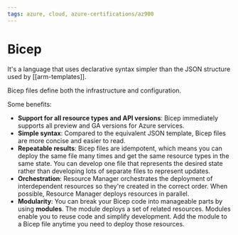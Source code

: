 ```yaml
---
tags: azure, cloud, azure-certifications/az900
---
```


# Bicep

It's a language that uses declarative syntax simpler than the JSON structure used by [[arm-templates]].

Bicep files define both the infrastructure and configuration.

Some benefits:

- **Support for all resource types and API versions**: Bicep immediately supports all preview and GA versions for Azure services.
- **Simple syntax**: Compared to the equivalent JSON template, Bicep files are more concise and easier to read.
- **Repeatable results**: Bicep files are idempotent, which means you can deploy the same file many times and get the same resource types in the same state. You can develop one file that represents the desired state rather than developing lots of separate files to represent updates.
- **Orchestration**: Resource Manager orchestrates the deployment of interdependent resources so they're created in the correct order. When possible, Resource Manager deploys resources in parallel.
- **Modularity**: You can break your Bicep code into manageable parts by using **modules**. The module deploys a set of related resources. Modules enable you to reuse code and simplify development. Add the module to a Bicep file anytime you need to deploy those resources.
